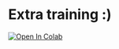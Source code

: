 # Extra training :) 
[![Open In Colab](https://colab.research.google.com/assets/colab-badge.svg)](http://colab.research.google.com/github/peterbmob/DHMVADoE/blob/main/EXTRA/)

